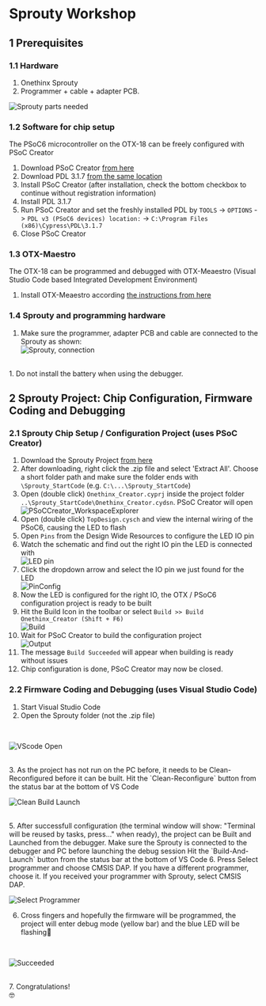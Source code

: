 # Sprouty Workshop

## 1 Prerequisites
### 1.1 Hardware
1. Onethinx Sprouty
1. Programmer + cable + adapter PCB.

![Sprouty parts needed](https://github.com/onethinx/Sprouty_Workshop_Introduction/blob/main/Assets/PartsNeeded.jpg?raw=true)

### 1.2 Software for chip setup
The PSoC6 microcontroller on the OTX-18 can be freely configured with PSoC Creator
1. Download PSoC Creator [from here](https://drive.google.com/drive/folders/17IZQReRqCk6mNGf5SMYcHy2We6gLfeac?usp=share_link)
1. Download PDL 3.1.7 [from the same location](https://drive.google.com/drive/folders/17IZQReRqCk6mNGf5SMYcHy2We6gLfeac?usp=share_link)
1. Install PSoC Creator (after installation, check the bottom checkbox to continue without registration information)
1. Install PDL 3.1.7
1. Run PSoC Creator and set the freshly installed PDL by `TOOLS` -> `OPTIONS` -> `PDL v3 (PSoC6 devices) location:` -> `C:\Program Files (x86)\Cypress\PDL\3.1.7`
1. Close PSoC Creator

### 1.3 OTX-Maestro
The OTX-18 can be programmed and debugged with OTX-Meaestro (Visual Studio Code based Integrated Development Environment)
1. Install OTX-Meaestro according [the instructions from here](https://github.com/onethinx/OTX-Maestro-Windows)

### 1.4 Sprouty and programming hardware
1. Make sure the programmer, adapter PCB and cable are connected to the Sprouty as shown:<br>
![Sprouty, connection](https://github.com/onethinx/Sprouty_Workshop_Introduction/blob/main/Assets/Connections.jpg)
<br>
1. Do not install the battery when using the debugger.

## 2 Sprouty Project: Chip Configuration, Firmware Coding and Debugging

### 2.1 Sprouty Chip Setup / Configuration Project (uses PSoC Creator)

1. Download the Sprouty Project [from here](https://github.com/onethinx/Workshop_29May2023/raw/main/Assets/Sprouty_StartCode.zip)
1. After downloading, right click the .zip file and select 'Extract All'. Choose a short folder path and make sure the folder ends with `\Sprouty_StartCode` (e.g. `C:\...\Sprouty_StartCode`)
1. Open (double click) `Onethinx_Creator.cyprj` inside the project folder `..\Sprouty_StartCode\Onethinx_Creator.cydsn`. PSoC Creator will open<br>
![PSoCCreator_WorkspaceExplorer](https://github.com/onethinx/Workshop_29May2023/blob/main/Assets/PSoCCreator_WorkspaceExplorer.png?raw=true)<br>
1. Open (double click) `TopDesign.cysch` and view the internal wiring of the PSoC6, causing the LED to flash
1. Open `Pins` from the Design Wide Resources to configure the LED IO pin
1. Watch the schematic and find out the right IO pin the LED is connected with<br>
![LED pin](https://github.com/onethinx/Workshop_29May2023/blob/main/Assets/LEDpin.png?raw=true)<br>
1. Click the dropdown arrow and select the IO pin we just found for the LED<br>
![PinConfig](https://github.com/onethinx/Workshop_29May2023/blob/main/Assets/PinConfig.png?raw=true)<br>
1. Now the LED is configured for the right IO, the OTX / PSoC6 configuration project is ready to be built
1. Hit the Build Icon in the toolbar or select `Build >> Build Onethinx_Creator (Shift + F6)`<br>
![Build](https://github.com/onethinx/Workshop_29May2023/blob/main/Assets/Build.png?raw=true)<br>
1. Wait for PSoC Creator to build the configuration project<br>
![Output](https://github.com/onethinx/Workshop_29May2023/blob/main/Assets/Output.png?raw=true)<br>
1. The message `Build Succeeded` will appear when building is ready without issues
1. Chip configuration is done, PSoC Creator may now be closed.

### 2.2 Firmware Coding and Debugging (uses Visual Studio Code)

1. Start Visual Studio Code
2. Open the Sprouty folder (not the .zip file)
<br>

![VScode Open](https://github.com/onethinx/Sprouty_Workshop_Introduction/blob/main/Assets/SelectingFolder.png)

<br>
3. As the project has not run on the PC before, it needs to be Clean-Reconfigured before it can be built. Hit the `Clean-Reconfigure` button from the status bar at the bottom of VS Code<br>

![Clean Build Launch](https://github.com/onethinx/Workshop_29May2023/blob/main/Assets/Clean_Build_Launch.png?raw=true)

<br>
5. After successfull configuration (the terminal window will show: "Terminal will be reused by tasks, press..." when ready), the project can be Built and Launched from the debugger. 
  Make sure the Sprouty is connected to the debugger and PC before launching the debug session
  Hit the `Build-And-Launch` button from the status bar at the bottom of VS Code
6. Press Select programmer and choose CMSIS DAP. If you have a different programmer, choose it. If you received your programmer with Sprouty, select CMSIS DAP.
   
![Select Programmer](https://github.com/onethinx/Sprouty_Workshop_Introduction/blob/main/Assets/SelectingProgrammer.png?raw=true)

6. Cross fingers and hopefully the firmware will be programmed, the project will enter debug mode (yellow bar) and the blue LED will be flashing🎉
 <br>

![Succeeded](https://github.com/onethinx/Workshop_29May2023/blob/main/Assets/Succeeded.gif?raw=true)

<br>
7. Congratulations!<br>🤓
